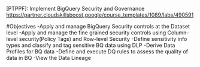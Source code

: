 [PTPPF]: Implement BigQuery Security and Governance
https://partner.cloudskillsboost.google/course_templates/1089/labs/490591

#Objectives
-Apply and manage BigQuery Security controls at the Dataset level
-Apply and manage the fine grained security controls using Column-level security(Policy Tags) and Row-level Security
-Define sensitivity info types and classify and tag sensitive BQ data using DLP
-Derive Data Profiles for BQ data
-Define and execute DQ rules to assess the quality of data in BQ
-View the Data Lineage